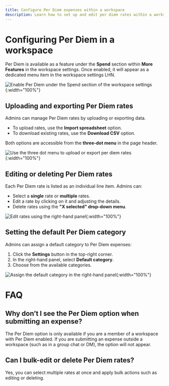```yaml
---
title: Configure Per Diem expenses within a workspace
description: Learn how to set up and edit per diem rates within a workspace
---
```

<div id="new-expensify" markdown="1">

# Configuring Per Diem in a workspace

Per Diem is available as a feature under the **Spend** section within **More Features** in the workspace settings. Once enabled, it will appear as a dedicated menu item in the workspace settings LHN.

![Enable Per Diem under the Spend section of the workspace settings]({{site.url}}/assets/images/perdiem_01.png){:width="100%"}
  
## Uploading and exporting Per Diem rates

Admins can manage Per Diem rates by uploading or exporting data.

- To upload rates, use the **Import spreadsheet** option.
- To download existing rates, use the **Download CSV** option.

Both options are accessible from the **three-dot menu** in the page header.

![Use the three dot menu to upload or export per diem rates]({{site.url}}/assets/images/perdiem_02.png){:width="100%"}
  
## Editing or deleting Per Diem rates

Each Per Diem rate is listed as an individual line item. Admins can:

- Select a **single** rate or **multiple** rates.
- Edit a rate by clicking on it and adjusting the details.
- Delete rates using the **"X selected" drop-down menu**.

![Edit rates using the right-hand panel]({{site.url}}/assets/images/perdiem_03.png){:width="100%"}

## Setting the default Per Diem category

Admins can assign a default category to Per Diem expenses:

1. Click the **Settings** button in the top-right corner.
2. In the right-hand panel, select **Default category**.
3. Choose from the available categories.

![Assign the default category in the right-hand panel]({{site.url}}/assets/images/perdiem_04.png){:width="100%"}


# FAQ

## Why don’t I see the Per Diem option when submitting an expense?
The Per Diem option is only available if you are a member of a workspace with Per Diem enabled. If you are submitting an expense outside a workspace (such as in a group chat or DM), the option will not appear.

## Can I bulk-edit or delete Per Diem rates?
Yes, you can select multiple rates at once and apply bulk actions such as editing or deleting.

